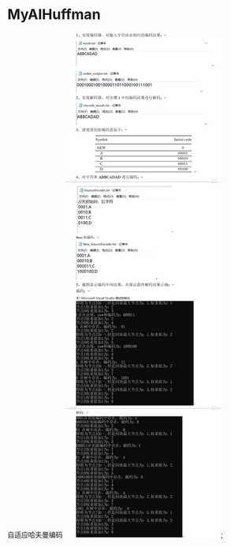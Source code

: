 # MyAIHuffman
 自适应哈夫曼编码
![image](https://github.com/igoguojia/MyAIHuffman/blob/main/ScreenShot/1.png);
